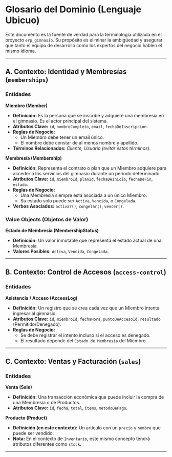 # Glosario del Dominio (Lenguaje Ubicuo)

Este documento es la fuente de verdad para la terminología utilizada en el proyecto `erp_gimnasio`. Su propósito es eliminar la ambigüedad y asegurar que tanto el equipo de desarrollo como los expertos del negocio hablen el mismo idioma.

---

## A. Contexto: Identidad y Membresías (`memberships`)

### Entidades

**Miembro (Member)**
- **Definición:** Es la persona que se inscribe y adquiere una membresía en el gimnasio. Es el actor principal del sistema.
- **Atributos Clave:** `id`, `nombreCompleto`, `email`, `fechaDeInscripcion`.
- **Reglas de Negocio:**
    - Un Miembro debe tener un email único.
    - El nombre debe constar de al menos nombre y apellido.
- **Términos Relacionados:** *Cliente, Usuario (evitar estos términos).*

**Membresía (Membership)**
- **Definición:** Representa el contrato o plan que un Miembro adquiere para acceder a los servicios del gimnasio durante un período determinado.
- **Atributos Clave:** `id`, `miembroId`, `planId`, `fechaDeInicio`, `fechaDeFin`, `estado`.
- **Reglas de Negocio:**
    - Una Membresía siempre está asociada a un único Miembro.
    - Su estado solo puede ser `Activa`, `Vencida`, o `Congelada`.
- **Verbos Asociados:** `activar()`, `congelar()`, `vencer()`.

### Value Objects (Objetos de Valor)

**Estado de Membresía (MembershipStatus)**
- **Definición:** Un valor inmutable que representa el estado actual de una Membresía.
- **Valores Posibles:** `Activa`, `Vencida`, `Congelada`.

---

## B. Contexto: Control de Accesos (`access-control`)

### Entidades

**Asistencia / Acceso (AccessLog)**
- **Definición:** Un registro que se crea cada vez que un Miembro intenta ingresar al gimnasio.
- **Atributos Clave:** `id`, `miembroId`, `fechaHora`, `puntoDeAccesoId`, `resultado` (Permitido/Denegado).
- **Reglas de Negocio:**
    - Se debe registrar el intento incluso si el acceso es denegado.
    - El resultado depende del `Estado de Membresía` del Miembro.

---

## C. Contexto: Ventas y Facturación (`sales`)

### Entidades

**Venta (Sale)**
- **Definición:** Una transacción económica que puede incluir la compra de una Membresía o de Productos.
- **Atributos Clave:** `id`, `fecha`, `total`, `items`, `metodoDePago`.

**Producto (Product)**
- **Definición (en este contexto):** Un artículo con un `precio` y `nombre` que puede ser vendido.
- **Nota:** En el contexto de `Inventario`, este mismo concepto tendrá atributos diferentes como `stock`.

---